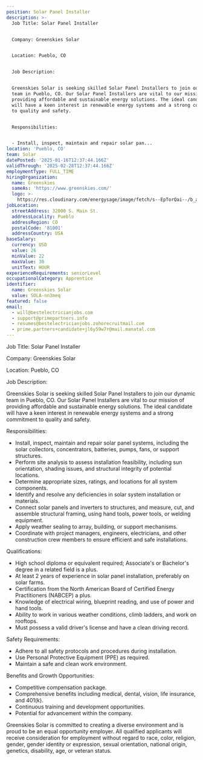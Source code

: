 ```yaml
---
position: Solar Panel Installer
description: >-
  Job Title: Solar Panel Installer


  Company: Greenskies Solar


  Location: Pueblo, CO


  Job Description:


  Greenskies Solar is seeking skilled Solar Panel Installers to join our dynamic
  team in Pueblo, CO. Our Solar Panel Installers are vital to our mission of
  providing affordable and sustainable energy solutions. The ideal candidate
  will have a keen interest in renewable energy systems and a strong commitment
  to quality and safety.


  Responsibilities:


  - Install, inspect, maintain and repair solar pan...
location: 'Pueblo, CO'
team: Solar
datePosted: '2025-01-16T12:37:44.166Z'
validThrough: '2025-02-28T12:37:44.166Z'
employmentType: FULL_TIME
hiringOrganization:
  name: Greenskies
  sameAs: 'https://www.greenskies.com/'
  logo: >-
    https://res.cloudinary.com/energysage/image/fetch/s--EpTorQai--/b_auto,c_pad,f_auto,h_200,q_auto,w_200/https://es-media-prod.s3.amazonaws.com/media/supplier/logo/source/Greenskies_Clean_Focus_Company.jpg
jobLocation:
  streetAddress: 32000 S. Main St.
  addressLocality: Pueblo
  addressRegion: CO
  postalCode: '81001'
  addressCountry: USA
baseSalary:
  currency: USD
  value: 26
  minValue: 22
  maxValue: 30
  unitText: HOUR
experienceRequirements: seniorLevel
occupationalCategory: Apprentice
identifier:
  name: Greenskies Solar
  value: SOLA-nn3meq
featured: false
email:
  - will@bestelectricianjobs.com
  - support@primepartners.info
  - resumes@bestelectricianjobs.zohorecruitmail.com
  - prime.partners+candidate+jl6y59w7r@mail.manatal.com
---
```




Job Title: Solar Panel Installer

Company: Greenskies Solar

Location: Pueblo, CO

Job Description:

Greenskies Solar is seeking skilled Solar Panel Installers to join our dynamic team in Pueblo, CO. Our Solar Panel Installers are vital to our mission of providing affordable and sustainable energy solutions. The ideal candidate will have a keen interest in renewable energy systems and a strong commitment to quality and safety.

Responsibilities:

- Install, inspect, maintain and repair solar panel systems, including the solar collectors, concentrators, batteries, pumps, fans, or support structures.
- Perform site analysis to assess installation feasibility, including sun orientation, shading issues, and structural integrity of potential locations.
- Determine appropriate sizes, ratings, and locations for all system components.
- Identify and resolve any deficiencies in solar system installation or materials.
- Connect solar panels and inverters to structures, and measure, cut, and assemble structural framing, using hand tools, power tools, or welding equipment.
- Apply weather sealing to array, building, or support mechanisms.
- Coordinate with project managers, engineers, electricians, and other construction crew members to ensure efficient and safe installations.

Qualifications:

- High school diploma or equivalent required; Associate's or Bachelor's degree in a related field is a plus.
- At least 2 years of experience in solar panel installation, preferably on solar farms.
- Certification from the North American Board of Certified Energy Practitioners (NABCEP) a plus.
- Knowledge of electrical wiring, blueprint reading, and use of power and hand tools.
- Ability to work in various weather conditions, climb ladders, and work on rooftops.
- Must possess a valid driver's license and have a clean driving record.

Safety Requirements:

- Adhere to all safety protocols and procedures during installation.
- Use Personal Protective Equipment (PPE) as required.
- Maintain a safe and clean work environment.

Benefits and Growth Opportunities:

- Competitive compensation package.
- Comprehensive benefits including medical, dental, vision, life insurance, and 401(k).
- Continuous training and development opportunities.
- Potential for advancement within the company.

Greenskies Solar is committed to creating a diverse environment and is proud to be an equal opportunity employer. All qualified applicants will receive consideration for employment without regard to race, color, religion, gender, gender identity or expression, sexual orientation, national origin, genetics, disability, age, or veteran status.
